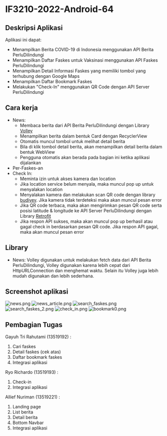 # IF3210-2022-Android-64

## Deskripsi Aplikasi
Aplikasi ini dapat: 
* Menampilkan Berita COVID-19 di Indonesia menggunakan API Berita PerluDilindungi
* Menampilkan Daftar Faskes untuk Vaksinasi menggunakan API Faskes PerluDilindungi
* Menampilkan Detail Informasi Faskes yang memiliki tombol yang terhubung dengan Google Maps
* Menampilkan Daftar Bookmark Faskes
* Melakukan "Check-In" menggunakan QR Code dengan API Server PerluDilindungi

## Cara kerja
* News: 
    * Membaca berita dari API Berita PerluDilindungi dengan Library [Volley](https://developer.android.com/training/volley/index.html)
    * Menampilkan berita dalam bentuk Card dengan RecyclerView
    * Otomatis muncul tombol untuk melihat detail berita
    * Bila di klik tombol detail berita, akan menampilkan detail berita dalam bentuk WebView
    * Pengguna otomatis akan berada pada bagian ini ketika aplikasi dijalankan
* Per-Faskes-an
* Check In:  
    * Meminta izin untuk akses kamera dan location
    * Jika location service belum menyala, maka muncul pop up untuk menyalakan location
    * Menyalakan kamera dan melakukan scan QR code dengan library [budiyev](https://github.com/yuriy-budiyev/code-scanner). Jika kamera tidak terdeteksi maka akan muncul pesan error
    * Jika QR code terbaca, maka akan mengirimkan pesan QR code serta posisi latitude & longitude ke API Server PerluDilindungi dengan Library [Retrofit](https://square.github.io/retrofit/)
    * Jika respon API sukses, maka akan muncul pop up berhasil atau gagal check in berdasarkan pesan QR code. Jika respon API gagal, maka akan muncul pesan error

## Library
* News: Volley digunakan untuk melakukan fetch data dari API Berita PerluDilindungi, Volley digunakan karena lebih cepat dari HttpURLConnection dan menghemat waktu. Selain itu Volley juga lebih mudah digunakan dan lebih sederhana.

## Screenshot aplikasi
<!-- show all pictures from screenshots/ -->
<!-- news.png -->
![news.png](screenshots/news.png)
![news_article.png](screenshots/news_article.png)
![search_faskes.png](screenshots/search_faskes.png)
![search_faskes_2.png](screenshots/search_faskes_2.png)
![check_in.png](screenshots/check_in.png)
![bookmark0.png](screenshots/bookmark0.png)

<!-- SEMUANYA DLM PNG YAGESYA -->
<!-- DIREKTORI GAMBAR DI SCREENSHOTS/<FILE>.PNG YAGESYA -->

## Pembagian Tugas
Gayuh Tri Rahutami (13519192) :
1. Cari faskes
2. Detail faskes (cek atas)
3. Daftar bookmark faskes
4. Integrasi aplikasi

Ryo Richardo (13519193) :
1. Check-in
2. Integrasi aplikasi

Allief Nuriman (13519221) :
1. Landing page
2. List berita
3. Detail berita
4. Bottom Navbar
5. Integrasi aplikasi

